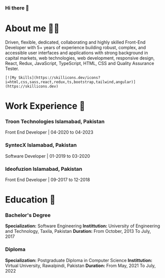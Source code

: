 ### Hi there 👋

# **About me** 👩‍💻

Driven, flexible, dedicated, collaborating and highly skilled Front-End Developer with 5+ years of experience building robust, 
complex, and accessible user interfaces and applications with strong background in capital markets, web technologies, web development, 
responsive design, React, Redux, JavaScript, TypeScript, HTML, CSS and Quality Assurance Tester.

    [![My Skills](https://skillicons.dev/icons?i=html,css,sass,react,redux,ts,bootstrap,tailwind,angular)](https://skillicons.dev)

# **Work Experience** 📃

### Troon Technologies Islamabad, Pakistan 
Front End Developer | 04-2020 to 04-2023

### SyntecX Islamabad, Pakistan
Software Developer | 01-2019 to 03-2020

### Ideofuzion Islamabad, Pakistan
Front End Developer | 09-2017 to 12-2018

# **Education** 🥇

### Bachelor's Degree
**Specialization:** Software Engineering
**Instittution:** University of Engineering and Technology, Taxila, Pakistan
**Duration:** From October, 2013 To July, 2017

### Diploma
**Specialization:** Postgraduate Diploma in Computer Science
**Instittution:** Virtual University, Rawalpindi, Pakistan
**Duration:** From May, 2021 To July, 2022





